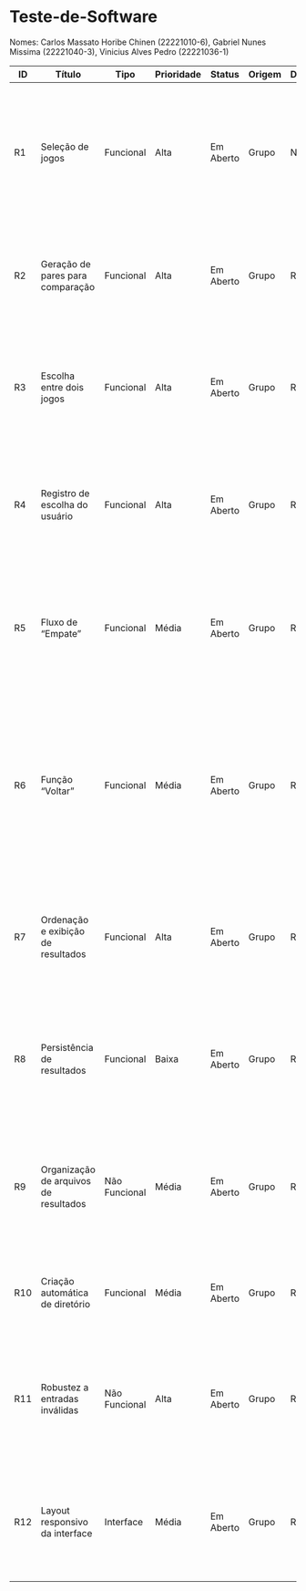 # Teste-de-Software

Nomes: Carlos Massato Horibe Chinen (22221010-6), Gabriel Nunes Missima (22221040-3), Vinicius Alves Pedro (22221036-1)

| ID  | Título                                  | Tipo          | Prioridade | Status    | Origem | Dependências    | Descrição                                                                                                                                                  | Critério de Aceitação                                                                                                                                                                                                                                                         |
|-----|-----------------------------------------|---------------|------------|-----------|--------|-----------------|------------------------------------------------------------------------------------------------------------------------------------------------------------|-------------------------------------------------------------------------------------------------------------------------------------------------------------------------------------------------------------------------------------------------------------------------------|
| R1  | Seleção de jogos                        | Funcional     | Alta       | Em Aberto | Grupo  | Nenhuma         | O sistema deve permitir que o usuário, ao abrir a aplicação, visualize uma vasta lista de jogos e selecione de 2 a 10 itens dessa lista para compor as rodadas. | Ao iniciar, a UI exibe os jogos com checkboxes; o botão “Iniciar” fica desabilitado até que o usuário marque entre 2 e 10 jogos. Após seleção válida, o botão é habilitado.                                                                                                      |
| R2  | Geração de pares para comparação        | Funcional     | Alta       | Em Aberto | Grupo  | R1              | O sistema deve gerar todas as combinações possíveis de pares de jogos (sem repetição) para serem avaliados pelo usuário.                                   | A quantidade de pares gerada é igual a C(n,2), onde n = número de jogos.                                                                                                                                                                                                     |
| R3  | Escolha entre dois jogos                | Funcional     | Alta       | Em Aberto | Grupo  | R2              | O sistema deve permitir que o usuário escolha entre dois jogos apresentados, clicando no botão correspondente a cada jogo.                                  | Em cada comparação, ao clicar em um dos dois botões de jogo, o sistema registra imediatamente a escolha, atualiza o score e avança para o próximo par; nenhum outro clique deve ser necessário.                                                                                |
| R4  | Registro de escolha do usuário         | Funcional     | Alta       | Em Aberto | Grupo  | R3              | Ao clicar em um botão de jogo ou empate, o sistema deve registrar a escolha (item1, item2 e decisão) e atualizar a pontuação correspondente.               | Após a escolha, o histórico de decisões aumenta em 1 e a pontuação do jogo escolhido é incrementada corretamente.                                                                                                                                                              |
| R5  | Fluxo de “Empate”                       | Funcional     | Média      | Em Aberto | Grupo  | R3              | O sistema deve permitir que o usuário pule a decisão entre dois jogos em exibição, clicando no botão “Empate”, sem atribuir pontos a nenhum dos itens.    | Durante uma comparação, ao clicar em “Empate”, o sistema avança para o próximo par sem alterar nenhuma pontuação.                                                                                                                                                               |
| R6  | Função “Voltar”                         | Funcional     | Média      | Em Aberto | Grupo  | R4              | O sistema deve permitir que o usuário reverta a última decisão tomada durante o torneio, clicando no botão “Voltar”, restaurando o par anterior e ajustando as pontuações. | Durante o torneio, ao clicar em “Voltar”, o sistema deve exibir novamente o par de jogos anterior, com os botões de escolha ativos. A pontuação atribuída na decisão anterior deve ser revertida corretamente. O botão “Voltar” deve estar desabilitado quando não houver decisões anteriores a serem revertidas. |
| R7  | Ordenação e exibição de resultados      | Funcional     | Alta       | Em Aberto | Grupo  | R4, R5, R6      | Ao fim de todas as comparações, o sistema deve ordenar os jogos por pontuação (descendente) e exibir o ranking final na interface, com posição e pontuação. | A tela final lista os jogos de 1º a último, em ordem decrescente de pontos, mostrando a posição, o nome, e a pontuação.                                                                                                                                                         |
| R8  | Persistência de resultados              | Funcional     | Baixa      | Em Aberto | Grupo  | R7              | O sistema deve permitir que o usuário salve o ranking final em um arquivo CSV, clicando em um botão de salvamento.                                          | Após exibir o ranking, ao clicar em “Salvar Resultado”, o sistema gera um arquivo `ranking_TIMESTAMP.csv` em `results/` contendo cabeçalho e linhas com posição, jogo e pontuação; e exibe confirmação de sucesso.                                                           |
| R9  | Organização de arquivos de resultados   | Não Funcional | Média      | Em Aberto | Grupo  | R8              | Todos os arquivos de ranking salvos devem ficar organizados na pasta `results/`, separados por data/hora, sem poluir o diretório principal do programa.   | Arquivos de ranking não são salvos no diretório principal, apenas em `results/`, listados por ordem cronológica.                                                                                                                                                               |
| R10 | Criação automática de diretório         | Funcional     | Média      | Em Aberto | Grupo  | R8              | Se a pasta `results/` não existir, ela deve ser criada automaticamente antes de salvar o ranking.                                                            | Mesmo em primeira execução, o sistema salva o ranking sem erro criando a pasta `results/` se ela não existir.                                                                                                                                                                   |
| R11 | Robustez a entradas inválidas           | Não Funcional | Alta       | Em Aberto | Grupo  | R1, R3          | O sistema não deve travar ou lançar exceções não tratadas, mesmo se ocorrerem erros na seleção de jogos ou em ações inesperadas do usuário.                  | Testes de erro (arquivo mal formatado, clique simultâneo) não causam crash.                                                                                                                                                                                                    |
| R12 | Layout responsivo da interface          | Interface     | Média      | Em Aberto | Grupo  | R3              | A interface deve ajustar dinamicamente o tamanho dos botões e textos conforme a janela, mantendo usabilidade mínima de 700×500 px.                          | Redimensionando a janela para 700×500, todos os elementos continuam visíveis e funcionais, sem sobreposição ou truncamento.                                                                                                                                                       |
